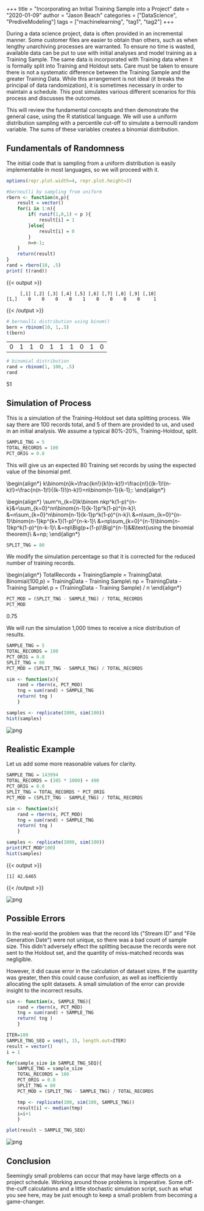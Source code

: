 
+++
title = "Incorporating an Initial Training Sample into a Project"
date = "2020-01-09"
author = "Jason Beach"
categories = ["DataScience", "PrediveModeling"]
tags = ["machinelearning", "tag1", "tag2"]
+++


During a data science project, data is often provided in an incremental manner.  Some customer files are easier to obtain than others, such as when lengthy unarchiving processes are warranted.  To ensure no time is wasted, available data can be put to use with initial analyses and model training as a Training Sample.  The same data is incorporated with Training data when it is formally split into Training and Holdout sets.  Care must be taken to ensure there is not a systematic difference between the Training Sample and the greater Training Data.  While this arrangement is not ideal (it breaks the principal of data randomization), it is sometimes necessary in order to maintain a schedule.  This post simulates various different scenarios for this process and discusses the outcomes.

This will review the fundamental concepts and then demonstrate the general case, using the R statistical language.  We will use a uniform distribution sampling with a percentile cut-off to simulate a bernoulli random variable.  The sums of these variables creates a binomial distribution.

## Fundamentals of Randomness

The initial code that is sampling from a uniform distribution is easily implementable in most languages, so we will proceed with it.

```R
options(repr.plot.width=4, repr.plot.height=3)
```

```R
#bernoulli by sampling from uniform
rbern <- function(n,p){
    result = vector()
    for(i in 1:n){  
        if( runif(1,0,1) < p ){ 
            result[i] = 1
        }else{ 
            result[i] = 0
        }
        n=n-1;
    }
    return(result)
}
rand = rbern(10, .5)
print( t(rand))
```

{{< output >}}
```nb-output
     [,1] [,2] [,3] [,4] [,5] [,6] [,7] [,8] [,9] [,10]
[1,]    0    0    0    0    1    0    0    0    0     1
```
{{< /output >}}

```R
# bernoulli distribution using binom()
bern = rbinom(10, 1,.5)
t(bern)
```


<table>
<tbody>
	<tr><td>0</td><td>1</td><td>1</td><td>0</td><td>1</td><td>1</td><td>1</td><td>0</td><td>1</td><td>0</td></tr>
</tbody>
</table>



```R
# binomial distribution
rand = rbinom(1, 100, .5)
rand
```


51


## Simulation of Process

This is a simulation of the Training-Holdout set data splitting process.  We say there are 100 records total, and 5 of them are provided to us, and used in an initial analysis.  We assume a typical 80%-20%, Training-Holdout, split.  

```R
SAMPLE_TNG = 5
TOTAL_RECORDS = 100
PCT_ORIG = 0.8
```

This will give us an expected 80 Training set records by using the expected value of the binomial pmf. 


\begin{align*}
k\binom{n}k=\frac{kn!}{k!(n-k)!}=\frac{n!}{(k-1)!(n-k)!}=\frac{n(n-1)!}{(k-1)!(n-k)!}=n\binom{n-1}{k-1}\;:
\end{align*}

\begin{align*}
\sum^n_{k=0}k\binom nkp^k(1-p)^{n-k}&=\sum_{k=0}^nn\binom{n-1}{k-1}p^k(1-p)^{n-k}\\
&=n\sum_{k=0}^n\binom{n-1}{k-1}p^k(1-p)^{n-k}\\
&=n\sum_{k=0}^{n-1}\binom{n-1}kp^{k+1}(1-p)^{n-k-1}\\
&=np\sum_{k=0}^{n-1}\binom{n-1}kp^k(1-p)^{n-k-1}\\
&=np\Big(p+(1-p)\Big)^{n-1}&&\text{using the binomial theorem}\\
&=np\;
\end{align*}

```R
SPLIT_TNG = 80
```

We modify the simulation percentage so that it is corrected for the reduced number of training records.

\begin{align*}
TotalRecords + TrainingSample = TrainingData\\
Binomial(100,p) = TrainingData - Training Sample\\
np = TrainingData - Training Sample\\
p = (TrainingData - Training Sample) / n
\end{align*}

```R
PCT_MOD = (SPLIT_TNG - SAMPLE_TNG) / TOTAL_RECORDS 
PCT_MOD
```


0.75


We will run the simulation 1,000 times to receive a nice distribution of results.

```R
SAMPLE_TNG = 5
TOTAL_RECORDS = 100
PCT_ORIG = 0.8
SPLIT_TNG = 80
PCT_MOD = (SPLIT_TNG - SAMPLE_TNG) / TOTAL_RECORDS 

sim <- function(x){
    rand = rbern(x, PCT_MOD)
    tng = sum(rand) + SAMPLE_TNG
    return( tng )
    }

samples <- replicate(1000, sim(100))
hist(samples)
```


![png](output_15_0.png)


## Realistic Example

Let us add some more reasonable values for clarity.

```R
SAMPLE_TNG = 143994
TOTAL_RECORDS = (385 * 1000) + 490
PCT_ORIG = 0.8
SPLIT_TNG = TOTAL_RECORDS * PCT_ORIG
PCT_MOD = (SPLIT_TNG - SAMPLE_TNG) / TOTAL_RECORDS 

sim <- function(x){
    rand = rbern(x, PCT_MOD)
    tng = sum(rand) + SAMPLE_TNG
    return( tng )
    }

samples <- replicate(1000, sim(100))
print(PCT_MOD*100)
hist(samples)
```

{{< output >}}
```nb-output
[1] 42.6465
```
{{< /output >}}


![png](output_17_1.png)


## Possible Errors

In the real-world the problem was that the record Ids ("Stream ID" and "File Generation Date") were not unique, so there was a bad count of sample size.  This didn't adversely effect the splitting because the records were not sent to the Holdout set, and the quantity of miss-matched records was negligible.

However, it did cause error in the calculation of dataset sizes.  If the quantity was greater, then this could cause confusion, as well as inefficiently allocating the split datasets.  A small simulation of the error can provide insight to the incorrect results.

```R
sim <- function(x, SAMPLE_TNG){
    rand = rbern(x, PCT_MOD)
    tng = sum(rand) + SAMPLE_TNG
    return( tng )
    }

ITER=100
SAMPLE_TNG_SEQ = seq(5, 15, length.out=ITER)
result = vector()
i = 1

for(sample_size in SAMPLE_TNG_SEQ){
    SAMPLE_TNG = sample_size
    TOTAL_RECORDS = 100
    PCT_ORIG = 0.8
    SPLIT_TNG = 80
    PCT_MOD = (SPLIT_TNG - SAMPLE_TNG) / TOTAL_RECORDS 

    tmp <- replicate(100, sim(100, SAMPLE_TNG))
    result[i] <- median(tmp)
    i=i+1
    }
```

```R
plot(result ~ SAMPLE_TNG_SEQ)
```


![png](output_21_0.png)


## Conclusion

Seemingly small problems can occur that may have large effects on a project schedule.  Working around those problems is imperative.  Some off-the-cuff calculations and a little stochastic simulation script, such as what you see here, may be just enough to keep a small problem from becoming a game-changer.
